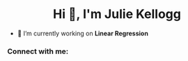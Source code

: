 <h1 align="center">Hi 👋, I'm Julie Kellogg</h1>


- 🔭 I’m currently working on **Linear Regression**

<h3 align="left">Connect with me:</h3>
<p align="left">
</p>

